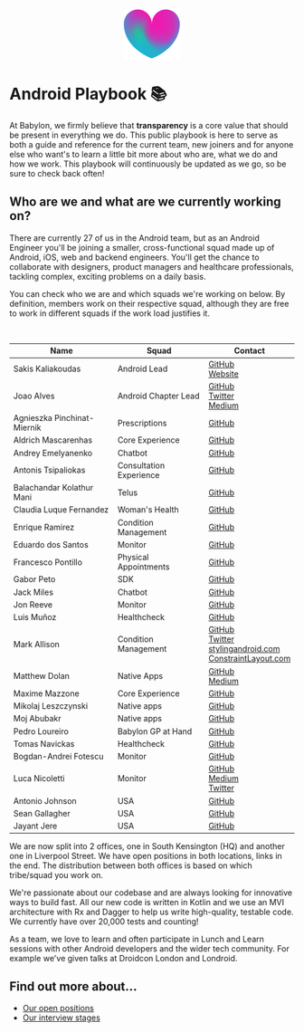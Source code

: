 <p align="center">
<img src="logo.png">
</p>


Android Playbook 📚
==================================

At Babylon, we firmly believe that **transparency** is a core value that 
should be present in everything we do. This public playbook is here to 
serve as both a guide and reference for the current team, new joiners 
and for anyone else who want's to learn a little bit more about who are, 
what we do and how we work. This playbook will continuously be updated as
we go, so be sure to check back often!

## Who are we and what are we currently working on?

There are currently 27 of us in the Android team, but as an Android 
Engineer you'll be joining a smaller, cross-functional squad made up of 
Android, iOS, web and backend engineers.  You'll get the chance to 
collaborate with designers, product managers and healthcare 
professionals, tackling complex, exciting problems on a daily basis. 

You can check who we are and which squads we're working on below. By 
definition, members work on their respective squad, although they are 
free to work in different squads if the work load justifies it. 

<br>

| Name                          | Squad                    | Contact                                  |
|-------------------------------|--------------------------|------------------------------------------|
| Sakis Kaliakoudas             | Android Lead             | [GitHub](https://github.com/athkalia) <br> [Website](http://www.sakiskaliakoudas.com)|
| Joao Alves                    | Android Chapter Lead     | [GitHub](https://github.com/jcmsalves)  <br> [Twitter](https://twitter.com/jcmsalves) <br> [Medium](https://medium.com/@jcmsalves) |
| Agnieszka Pinchinat-Miernik   | Prescriptions            | [GitHub](https://github.com/alpm)  
| Aldrich Mascarenhas           | Core Experience          | [GitHub](https://github.com/AldrichMascarenhas) |
| Andrey Emelyanenko            | Chatbot                  | [GitHub](https://github.com/andrey-yem) |
| Antonis Tsipaliokas           | Consultation Experience  | [GitHub](https://github.com/kokeroulis) |
| Balachandar Kolathur Mani     | Telus                    | [GitHub](https://github.com/balachandarlinks) |
| Claudia Luque Fernandez       | Woman's Health           | [GitHub](https://github.com/claucookie) |
| Enrique Ramirez               | Condition Management     | [GitHub](https://github.com/kikermo) |
| Eduardo dos Santos            | Monitor                  | [GitHub](https://github.com/ejms) |
| Francesco Pontillo            | Physical Appointments    | [GitHub](https://github.com/frapontillo) |
| Gabor Peto                    | SDK                      | [GitHub](https://github.com/GaborPeto) |
| Jack Miles                    | Chatbot                  | [GitHub](https://github.com/JEKMiles) |
| Jon Reeve                     | Monitor                  | [GitHub](https://github.com/jonreeve) |
| Luis Muñoz                    | Healthcheck              | [GitHub](https://github.com/luismunyoz) |
| Mark Allison                  | Condition Management     | [GitHub](https://github.com/StylingAndroid) <br> [Twitter](https://twitter.com/MarkIAllison) <br> [stylingandroid.com](https://blog.stylingandroid.com) <br> [ConstraintLayout.com](https://constraintlayout.com/) |
| Matthew Dolan                 | Native Apps              | [GitHub](https://github.com/mattmook) <br> [Medium](https://medium.com/@appmattus) |
| Maxime Mazzone                | Core Experience          | [GitHub](https://github.com/mazzonem) |
| Mikolaj Leszczynski           | Native apps              | [GitHub](https://github.com/Rosomack) |
| Moj Abubakr                   | Native apps              | [GitHub](https://github.com/MojRoid) |
| Pedro Loureiro                | Babylon GP at Hand       | [GitHub](https://github.com/pedroql) |
| Tomas Navickas                | Healthcheck              | [GitHub](https://github.com/iTomkinas) |
| Bogdan-Andrei Fotescu         | Monitor                  | [GitHub](https://github.com/rakatan) |
| Luca Nicoletti                | Monitor                  | [GitHub](https://github.com/lnicolet) <br> [Medium](https://medium.com/@luca.nicolett) <br> [Twitter](https://twitter.com/luca_nicolett) |
| Antonio Johnson                | USA                  | [GitHub](https://github.com/aj-65) |
| Sean Gallagher                 | USA                  | [GitHub](https://github.com/seangallagherbabylon) |
| Jayant Jere                    | USA                  | [GitHub](https://github.com/j-android) |

We are now split into 2 offices, one in South Kensington (HQ) and 
another one in Liverpool Street. We have open positions in both 
locations, links in the end. The distribution between both offices is 
based on which tribe/squad you work on.

We're passionate about our codebase and are always looking for 
innovative ways to build fast.  All our new code is written in 
Kotlin and we use an MVI architecture with Rx and Dagger to help us 
write high-quality, testable code. We currently have over 20,000 
tests and counting!

As a team, we love to learn and often participate in Lunch and Learn 
sessions with other Android developers and the wider tech community. 
For example we've given talks at Droidcon London and Londroid.

## Find out more about...

- [Our open positions](/recruitment/positions/open_positions.md)
- [Our interview stages](/recruitment/interview_stages.md)
